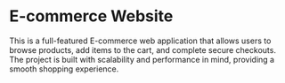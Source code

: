 # E-commerce Website
This is a full-featured E-commerce web application that allows users to browse products, add items to the cart, and complete secure checkouts. The project is built with scalability and performance in mind, providing a smooth shopping experience.
